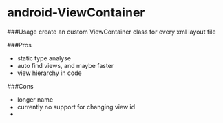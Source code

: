 # android-ViewContainer

###Usage 
create an custom ViewContainer class for every xml layout file

###Pros
* static type analyse
* auto find views, and maybe faster
* view hierarchy in code

###Cons
* longer name
* currently no support for changing view id
* 

